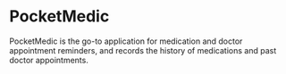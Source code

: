 PocketMedic
===========

PocketMedic is the go-to application for medication and doctor appointment reminders, and records the history of medications and past doctor appointments.
